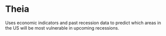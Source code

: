 # Theia
Uses economic indicators and past recession data to predict which areas in the US will be most vulnerable in upcoming recessions.
